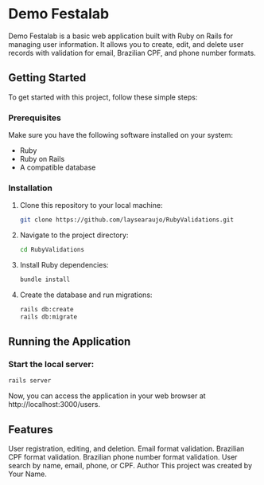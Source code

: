 # Demo Festalab

Demo Festalab is a basic web application built with Ruby on Rails for managing user information. It allows you to create, edit, and delete user records with validation for email, Brazilian CPF, and phone number formats.

## Getting Started

To get started with this project, follow these simple steps:

### Prerequisites

Make sure you have the following software installed on your system:

- Ruby
- Ruby on Rails
- A compatible database

### Installation

1. Clone this repository to your local machine:

   ```bash
   git clone https://github.com/laysearaujo/RubyValidations.git
   ````
2. Navigate to the project directory:

    ```bash
    cd RubyValidations
    ````
3. Install Ruby dependencies:

    ```bash
    bundle install
    ````

4. Create the database and run migrations:
    ```bash
    rails db:create
    rails db:migrate
    ````
## Running the Application
### Start the local server:

```bash
rails server
```

Now, you can access the application in your web browser at http://localhost:3000/users.

## Features
User registration, editing, and deletion.
Email format validation.
Brazilian CPF format validation.
Brazilian phone number format validation.
User search by name, email, phone, or CPF.
Author
This project was created by Your Name.
